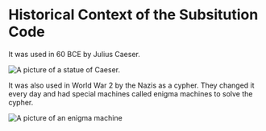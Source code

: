 # Historical Context of the Subsitution Code

It was used in 60 BCE by Julius Caeser.
 
![A picture of a statue of Caeser.](https://upload.wikimedia.org/wikipedia/commons/thumb/b/b4/Bust_of_Julius_Caesar_from_History_of_the_World_%281902%29.png/220px-Bust_of_Julius_Caesar_from_History_of_the_World_%281902%29.png)

It was also used in World War 2 by the Nazis as a cypher. They changed it every day and had special machines called enigma machines to solve the cypher.

![A picture of an enigma machine](https://upload.wikimedia.org/wikipedia/commons/b/bd/Enigma_%28crittografia%29_-_Museo_scienza_e_tecnologia_Milano.jpg)
